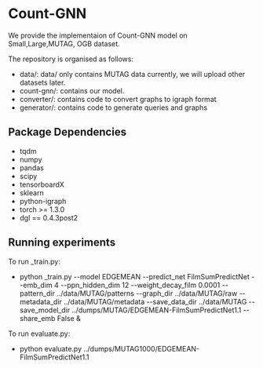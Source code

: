 
# Count-GNN
We provide the implementaion of Count-GNN model on Small,Large,MUTAG, OGB dataset.

The repository is organised as follows:
- data/: data/ only contains MUTAG data currently, we will upload other datasets later.
- count-gnn/: contains our model.
- converter/: contains code to convert graphs to igraph format
- generator/: contains code to generate queries and graphs



## Package Dependencies

* tqdm
* numpy
* pandas
* scipy
* tensorboardX
* sklearn
* python-igraph
* torch >= 1.3.0
* dgl == 0.4.3post2


## Running experiments

To run _train.py:
- python _train.py --model EDGEMEAN --predict_net FilmSumPredictNet --emb_dim 4 --ppn_hidden_dim 12 --weight_decay_film 0.0001 --pattern_dir ../data/MUTAG/patterns --graph_dir ../data/MUTAG/raw --metadata_dir ../data/MUTAG/metadata --save_data_dir ../data/MUTAG --save_model_dir ../dumps/MUTAG/EDGEMEAN-FilmSumPredictNet1.1 --share_emb False &

To run evaluate.py:
- python evaluate.py ../dumps/MUTAG1000/EDGEMEAN-FilmSumPredictNet1.1

